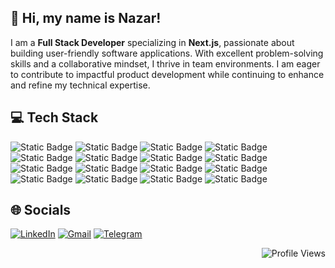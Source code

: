 👋 Hi, my name is Nazar!
---

I am a **Full Stack Developer** specializing in **Next.js**, passionate about building user-friendly software applications. With excellent problem-solving skills and a collaborative mindset, I thrive in team environments. I am eager to contribute to impactful product development while continuing to enhance and refine my technical expertise.

💻 Tech Stack
---
![Static Badge](https://img.shields.io/badge/JavaScript-%23F7DF1E?style=for-the-badge&logo=javascript&logoColor=%23000000)
![Static Badge](https://img.shields.io/badge/TypeScript-%233178C6?style=for-the-badge&logo=typescript&logoColor=%23fff)
![Static Badge](https://img.shields.io/badge/React-%2361DAFB?style=for-the-badge&logo=react&logoColor=%23000000)
![Static Badge](https://img.shields.io/badge/NextJS-%2318181b?style=for-the-badge&logo=nextdotjs&logoColor=%23fff)
![Static Badge](https://img.shields.io/badge/NodeJS-%235FA04E?style=for-the-badge&logo=nodedotjs&logoColor=%23fff)
![Static Badge](https://img.shields.io/badge/Redux-%23764ABC?style=for-the-badge&logo=redux&logoColor=%23fff)
![Static Badge](https://img.shields.io/badge/SASS-%23CC6699?style=for-the-badge&logo=sass&logoColor=%23fff)
![Static Badge](https://img.shields.io/badge/Tailwind%20CSS-%2306B6D4?style=for-the-badge&logo=tailwindcss&logoColor=%23fff)
![Static Badge](https://img.shields.io/badge/CSS3-%231572B6?style=for-the-badge&logo=css3&logoColor=%23fff)
![Static Badge](https://img.shields.io/badge/HTML5-%23E34F26?style=for-the-badge&logo=html5&logoColor=%23fff)
![Static Badge](https://img.shields.io/badge/React%20Query-%23FF4154?style=for-the-badge&logo=reactquery&logoColor=%23fff)
![Static Badge](https://img.shields.io/badge/React%20Hook%20Form-%23EC5990?style=for-the-badge&logo=reacthookform&logoColor=%23fff)
![Static Badge](https://img.shields.io/badge/Next%20Auth-%2318181b?style=for-the-badge&logo=nextdns&logoColor=%23fff)
![Static Badge](https://img.shields.io/badge/Sanity-%23F03E2F?style=for-the-badge&logo=sanity&logoColor=%23fff)
![Static Badge](https://img.shields.io/badge/Stripe-%23008CDD?style=for-the-badge&logo=stripe&logoColor=%23fff)
![Static Badge](https://img.shields.io/badge/Figma-%23F24E1E?style=for-the-badge&logo=figma&logoColor=%23fff)

🌐 Socials
---
[![LinkedIn](https://img.shields.io/badge/LinkedIn-%230A66C2?style=flat&logo=linkedin&logoColor=%23fff)](https://linkedin.com/in/nazar-zavalniuk-569942265) 
[![Gmail](https://img.shields.io/badge/Gmail-%23EA4335?style=flat&logo=gmail&logoColor=%23fff)](mailto:nazarzaval99@gmail.com)
[![Telegram](https://img.shields.io/badge/Telegram-%2326A5E4?style=flat&logo=telegram&logoColor=%23fff)](https://t.me/Nazar3840)


<img align="right" alt="Profile Views" src="https://visitcount.itsvg.in/api?id=Nazar-Zavalniuk&icon=0&color=1"/>
















